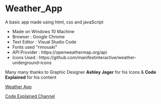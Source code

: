 # Weather_App
A basic app made using html, css and javaScript <br>
<ul>
  <li>Made on Windows 10 Machine</li>
  <li>Browser : Google Chrome</li>
  <li>Text Editor : Visual Studio Code</li>
  <li>Fonts used "rimouski"</li>
  <li>API Provider : https://openweathermap.org/api</li>
  <li>Icons Used : https://github.com/manifestinteractive/weather-underground-icons</li>
</ul>

Many many thanks to Graphic Designer <b>Ashley Jager</b> for his Icons & <b>Code Explained</b> for his content

[Weather App](https://ankit404.github.io/weatherApp/)

[Code Explained Channel](https://www.youtube.com/channel/UC8n8ftV94ZU_DJLOLtrpORA)
